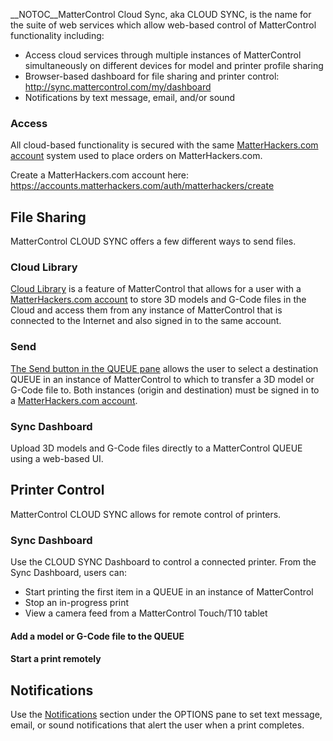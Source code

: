 \_\_NOTOC\_\_MatterControl Cloud Sync, aka CLOUD SYNC, is the name for
the suite of web services which allow web-based control of MatterControl
functionality including:

  - Access cloud services through multiple instances of MatterControl
    simultaneously on different devices for model and printer profile
    sharing
  - Browser-based dashboard for file sharing and printer control:
    <http://sync.mattercontrol.com/my/dashboard>
  - Notifications by text message, email, and/or sound

### Access

All cloud-based functionality is secured with the same
[MatterHackers.com account](matterhackers.com-account) system
used to place orders on MatterHackers.com.

Create a MatterHackers.com account here:
<https://accounts.matterhackers.com/auth/matterhackers/create>

## File Sharing

MatterControl CLOUD SYNC offers a few different ways to send files.

### Cloud Library

[Cloud Library](library#Cloud_Library) is a feature of
MatterControl that allows for a user with a [MatterHackers.com
account](matterhackers.com-account) to store 3D models and
G-Code files in the Cloud and access them from any instance of
MatterControl that is connected to the Internet and also signed in to
the same account.

### Send

[The Send button in the QUEUE pane](queue#Send) allows the
user to select a destination QUEUE in an instance of MatterControl to
which to transfer a 3D model or G-Code file to. Both instances (origin
and destination) must be signed in to a [MatterHackers.com
account](matterhackers.com-account).

### Sync Dashboard

Upload 3D models and G-Code files directly to a MatterControl QUEUE
using a web-based UI.

## Printer Control

MatterControl CLOUD SYNC allows for remote control of printers.

### Sync Dashboard

Use the CLOUD SYNC Dashboard to control a connected printer. From the
Sync Dashboard, users can:

  - Start printing the first item in a QUEUE in an instance of
    MatterControl
  - Stop an in-progress print
  - View a camera feed from a MatterControl Touch/T10 tablet

#### Add a model or G-Code file to the QUEUE

#### Start a print remotely

## Notifications

Use the [Notifications](options/notifications) section under
the OPTIONS pane to set text message, email, or sound notifications that
alert the user when a print completes.
